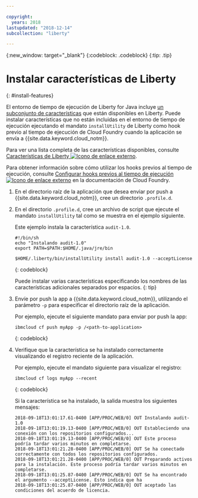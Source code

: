 ```yaml
---

copyright:
  years: 2018
lastupdated: "2018-12-14"
subcollection: "liberty"

---
```


{:new_window: target="_blank"}
{:codeblock: .codeblock}
{:tip: .tip}

# Instalar características de Liberty
{: #install-features}

El entorno de tiempo de ejecución de Liberty for Java incluye [un subconjunto de características](libertyFeatures.html#liberty_features) que están disponibles en Liberty. Puede instalar características que no están incluidas en el entorno de tiempo de ejecución ejecutando el mandato `installUtility` de Liberty como hook previo al tiempo de ejecución de Cloud Foundry cuando la aplicación se envía a {{site.data.keyword.cloud_notm}}.

Para ver una lista completa de las características disponibles, consulte [Características de Liberty ![Icono de enlace externo](../../icons/launch-glyph.svg "Icono de enlace externo")](https://www.ibm.com/support/knowledgecenter/SSEQTP_liberty/com.ibm.websphere.wlp.doc/ae/rwlp_feat.html).

Para obtener información sobre cómo utilizar los hooks previos al tiempo de ejecución, consulte [Configurar hooks previos al tiempo de ejecución ![Icono de enlace externo](../../icons/launch-glyph.svg "Icono de enlace externo")](https://docs.cloudfoundry.org/devguide/deploy-apps/deploy-app.html#profile) en la documentación de Cloud Foundry.

1. En el directorio raíz de la aplicación que desea enviar por push a {{site.data.keyword.cloud_notm}}, cree un directorio `.profile.d`.

1. En el directorio `.profile.d`, cree un archivo de script que ejecute el mandato `installUtility` tal como se muestra en el ejemplo siguiente.

   Este ejemplo instala la característica `audit-1.0`.

   ```
   #!/bin/sh
   echo "Instalando audit-1.0"
   export PATH=$PATH:$HOME/.java/jre/bin

   $HOME/.liberty/bin/installUtility install audit-1.0 --acceptLicense
   ```
   {: codeblock}

   Puede instalar varias características especificando los nombres de las características adicionales separados por espacios.
   {: tip}

1. Envíe por push la app a {{site.data.keyword.cloud_notm}}, utilizando el parámetro `-p` para especificar el directorio raíz de la aplicación.

   Por ejemplo, ejecute el siguiente mandato para enviar por push la app:
   ```
   ibmcloud cf push myApp -p /<path-to-application>
   ```
   {: codeblock}

1. Verifique que la característica se ha instalado correctamente visualizando el registro reciente de la aplicación.

   Por ejemplo, ejecute el mandato siguiente para visualizar el registro:
   ```
   ibmcloud cf logs myApp --recent
   ```
   {: codeblock}

    Si la característica se ha instalado, la salida muestra los siguientes mensajes:

    ```
    2018-09-18T13:01:17.61-0400 [APP/PROC/WEB/0] OUT Instalando audit-1.0
    2018-09-18T13:01:19.13-0400 [APP/PROC/WEB/0] OUT Estableciendo una conexión con los repositorios configurados...
    2018-09-18T13:01:19.13-0400 [APP/PROC/WEB/0] OUT Este proceso podría tardar varios minutos en completarse.
    2018-09-18T13:01:21.28-0400 [APP/PROC/WEB/0] OUT Se ha conectado correctamente con todos los repositorios configurados.
    2018-09-18T13:01:21.28-0400 [APP/PROC/WEB/0] OUT Preparando activos para la instalación. Este proceso podría tardar varios minutos en completarse.
    2018-09-18T13:01:25.87-0400 [APP/PROC/WEB/0] OUT Se ha encontrado el argumento --acceptLicense. Esto indica que ha
    2018-09-18T13:01:25.87-0400 [APP/PROC/WEB/0] OUT aceptado las condiciones del acuerdo de licencia.
    ```
